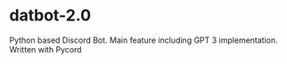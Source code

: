 # datbot-2.0
Python based Discord Bot. Main feature including GPT 3 implementation. Written with Pycord
